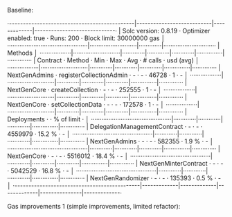 Baseline:

·---------------------------------------------|---------------------------|-------------|-----------------------------·
|            Solc version: 0.8.19             ·  Optimizer enabled: true  ·  Runs: 200  ·  Block limit: 30000000 gas  │
··············································|···························|·············|······························
|  Methods                                                                                                            │
··················|···························|·············|·············|·············|···············|··············
|  Contract       ·  Method                   ·  Min        ·  Max        ·  Avg        ·  # calls      ·  usd (avg)  │
··················|···························|·············|·············|·············|···············|··············
|  NextGenAdmins  ·  registerCollectionAdmin  ·          -  ·          -  ·      46728  ·            1  ·          -  │
··················|···························|·············|·············|·············|···············|··············
|  NextGenCore    ·  createCollection         ·          -  ·          -  ·     252555  ·            1  ·          -  │
··················|···························|·············|·············|·············|···············|··············
|  NextGenCore    ·  setCollectionData        ·          -  ·          -  ·     172578  ·            1  ·          -  │
··················|···························|·············|·············|·············|···············|··············
|  Deployments                                ·                                         ·  % of limit   ·             │
··············································|·············|·············|·············|···············|··············
|  DelegationManagementContract               ·          -  ·          -  ·    4559979  ·       15.2 %  ·          -  │
··············································|·············|·············|·············|···············|··············
|  NextGenAdmins                              ·          -  ·          -  ·     582355  ·        1.9 %  ·          -  │
··············································|·············|·············|·············|···············|··············
|  NextGenCore                                ·          -  ·          -  ·    5516012  ·       18.4 %  ·          -  │
··············································|·············|·············|·············|···············|··············
|  NextGenMinterContract                      ·          -  ·          -  ·    5042529  ·       16.8 %  ·          -  │
··············································|·············|·············|·············|···············|··············
|  NextGenRandomizer                          ·          -  ·          -  ·     135393  ·        0.5 %  ·          -  │
·---------------------------------------------|-------------|-------------|-------------|---------------|-------------·

Gas improvements 1 (simple improvements, limited refactor):

